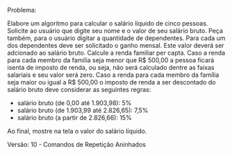 Problema:

Elabore um algoritmo para calcular o salário líquido de cinco pessoas.
Solicite ao usuário que digite seu nome e o valor de seu salário bruto.
Peça também, para o usuário digitar a quantidade de dependentes.
Para cada um dos dependentes deve ser solicitado o ganho mensal. Este valor deverá ser adcionado ao salário bruto.
Calcule a renda familiar per capta.
Caso a renda para cada membro da família seja menor que R$ 500,00 a pessoa ficará isenta de imposto de renda, ou seja, não será calculado dentre as faixas salariais e seu valor será zero.
Caso a renda para cada membro da família seja maior ou igual a R$ 500,00 o imposto de renda a ser descontado do salário bruto deve considerar as seguintes regras:
* salário bruto (de 0,00 até 1.903,98): 5%
* salário bruto (de 1.903,99 até 2.826,65): 7,5%
* salário bruto (a partir de 2.826,66): 15%

Ao final, mostre na tela o valor do salário líquido.

Versão: 10 - Comandos de Repetição Aninhados
